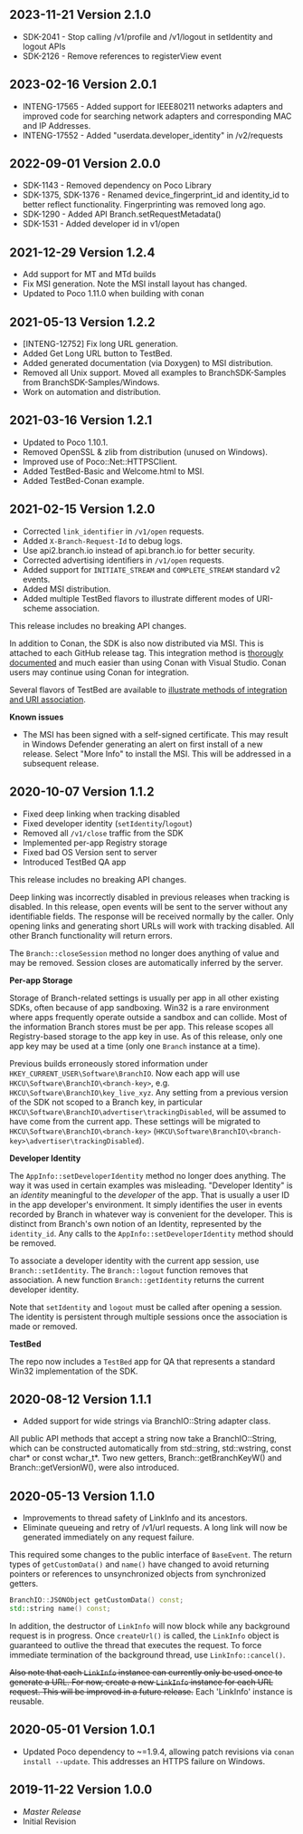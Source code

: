 ## 2023-11-21 Version 2.1.0
  * SDK-2041 - Stop calling /v1/profile and /v1/logout in setIdentity and logout APIs
  * SDK-2126 - Remove references to registerView event

## 2023-02-16 Version 2.0.1
  * INTENG-17565 - Added support for IEEE80211 networks adapters and improved code for searching network adapters and corresponding MAC and IP Addresses.
  * INTENG-17552 - Added "userdata.developer_identity" in /v2/requests 

## 2022-09-01 Version 2.0.0
  * SDK-1143 - Removed dependency on Poco Library
  * SDK-1375, SDK-1376 - Renamed device_fingerprint_id and identity_id to better reflect functionality. Fingerprinting was removed long ago.
  * SDK-1290 - Added API Branch.setRequestMetadata()
  * SDK-1531 - Added developer id in v1/open

## 2021-12-29 Version 1.2.4
  * Add support for MT and MTd builds
  * Fix MSI generation. Note the MSI install layout has changed.
  * Updated to Poco 1.11.0 when building with conan

## 2021-05-13  Version 1.2.2
  * [INTENG-12752] Fix long URL generation.
  * Added Get Long URL button to TestBed.
  * Added generated documentation (via Doxygen) to MSI distribution.
  * Removed all Unix support. Moved all examples to BranchSDK-Samples from BranchSDK-Samples/Windows.
  * Work on automation and distribution.

## 2021-03-16  Version 1.2.1
  * Updated to Poco 1.10.1.
  * Removed OpenSSL & zlib from distribution (unused on Windows).
  * Improved use of Poco::Net::HTTPSClient.
  * Added TestBed-Basic and Welcome.html to MSI.
  * Added TestBed-Conan example.

## 2021-02-15  Version 1.2.0
  * Corrected `link_identifier` in `/v1/open` requests.
  * Added `X-Branch-Request-Id` to debug logs.
  * Use api2.branch.io instead of api.branch.io for better security.
  * Corrected advertising identifiers in `/v1/open` requests.
  * Added support for `INITIATE_STREAM` and `COMPLETE_STREAM` standard v2 events.
  * Added MSI distribution.
  * Added multiple TestBed flavors to illustrate different modes of URI-scheme
    association.

  This release includes no breaking API changes.

  In addition to Conan, the SDK is also now distributed via MSI. This is attached
  to each GitHub release tag. This integration method is
  [thorougly documented](https://help.branch.io/developers-hub/docs/windows-cpp-basic-integration#1-download--install-the-branch-sdk)
  and much easier than using Conan with Visual Studio. Conan users may continue
  using Conan for integration.

  Several flavors of TestBed are available to
  [illustrate methods of integration and URI association](https://help.branch.io/developers-hub/docs/windows-cpp-testing#sample-apps).

  **Known issues**
  - The MSI has been signed with a self-signed certificate. This may result in
    Windows Defender generating an alert on first install of a new release.
    Select "More Info" to install the MSI. This will be addressed in a
    subsequent release.

## 2020-10-07  Version 1.1.2
  * Fixed deep linking when tracking disabled
  * Fixed developer identity (`setIdentity`/`logout`)
  * Removed all `/v1/close` traffic from the SDK
  * Implemented per-app Registry storage
  * Fixed bad OS Version sent to server
  * Introduced TestBed QA app

  This release includes no breaking API changes.

  Deep linking was incorrectly disabled in previous releases when tracking is
  disabled. In this release, open events will be sent to the server without any
  identifiable fields. The response will be received normally by the caller.
  Only opening links and generating short URLs will work with tracking disabled.
  All other Branch functionality will return errors.

  The `Branch::closeSession` method no longer does anything of value and may be
  removed. Session closes are automatically inferred by the server.

  **Per-app Storage**

  Storage of Branch-related settings is usually per app in all other existing
  SDKs, often because of app sandboxing. Win32 is a rare environment where apps
  frequently operate outside a sandbox and can collide. Most of the information
  Branch stores must be per app. This release scopes all Registry-based storage
  to the app key in use. As of this release, only one app key may be used at a
  time (only one `Branch` instance at a time).

  Previous builds erroneously stored information under
  `HKEY_CURRENT_USER\Software\BranchIO`. Now each app will use
  `HKCU\Software\BranchIO\<branch-key>`, e.g.
  `HKCU\Software\BranchIO\key_live_xyz`. Any setting from a previous version of
  the SDK not scoped to a Branch key, in particular
  `HKCU\Software\BranchIO\advertiser\trackingDisabled`, will be assumed to have
  come from the current app. These settings will be migrated to
  `HKCU\Software\BranchIO\<branch-key>`
  (`HKCU\Software\BranchIO\<branch-key>\advertiser\trackingDisabled`).

  **Developer Identity**

  The `AppInfo::setDeveloperIdentity` method no longer does anything. The way
  it was used in certain examples was misleading. "Developer Identity" is an
  _identity_ meaningful to the _developer_ of the app. That is usually a user
  ID in the app developer's environment. It simply identifies the user in events
  recorded by Branch in whatever way is convenient for the developer. This is
  distinct from Branch's own notion of an Identity, represented by the
  `identity_id`. Any calls to the `AppInfo::setDeveloperIdentity` method
  should be removed.

  To associate a developer identity with the current app session, use
  `Branch::setIdentity`. The `Branch::logout` function removes that association.
  A new function `Branch::getIdentity` returns the current developer identity.

  Note that `setIdentity` and `logout` must be called after opening a session.
  The identity is persistent through multiple sessions once the association is
  made or removed.

  **TestBed**

  The repo now includes a `TestBed` app for QA that represents a standard
  Win32 implementation of the SDK.

## 2020-08-12  Version 1.1.1
  * Added support for wide strings via BranchIO::String adapter class.

  All public API methods that accept a string now take a BranchIO::String,
  which can be constructed automatically from std::string, std::wstring,
  const char\* or const wchar_t\*. Two new getters, Branch::getBranchKeyW()
  and Branch::getVersionW(), were also introduced.

## 2020-05-13  Version 1.1.0
  * Improvements to thread safety of LinkInfo and its ancestors.
  * Eliminate queueing and retry of /v1/url requests. A long link will now be
    generated immediately on any request failure.

  This required some changes to the public interface of `BaseEvent`. The return
  types of `getCustomData()` and `name()` have changed to avoid returning
  pointers or references to unsynchronized objects from synchronized getters.

  ```c++
  BranchIO::JSONObject getCustomData() const;
  std::string name() const;
  ```

  In addition, the destructor of `LinkInfo` will now block while any background
  request is in progress. Once `createUrl()` is called, the `LinkInfo` object
  is guaranteed to outlive the thread that executes the request. To force
  immediate termination of the background thread, use `LinkInfo::cancel()`.

  ~~Also note that each `LinkInfo` instance can currently only be used once to
  generate a URL. For now, create a new `LinkInfo` instance for each URL
  request. This will be improved in a future release.~~ Each 'LinkInfo' instance
  is reusable.

## 2020-05-01  Version 1.0.1
  * Updated Poco dependency to ~=1.9.4, allowing patch revisions via `conan install --update`.
    This addresses an HTTPS failure on Windows.

## 2019-11-22  Version 1.0.0
  * _*Master Release*_
  * Initial Revision
